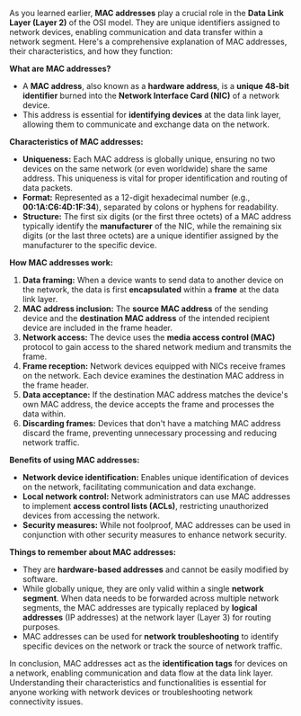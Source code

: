 As you learned earlier, **MAC addresses** play a crucial role in the **Data Link Layer (Layer 2)** of the OSI model. They are unique identifiers assigned to network devices, enabling communication and data transfer within a network segment. Here's a comprehensive explanation of MAC addresses, their characteristics, and how they function:

**What are MAC addresses?**

- A **MAC address**, also known as a **hardware address**, is a **unique 48-bit identifier** burned into the **Network Interface Card (NIC)** of a network device.
- This address is essential for **identifying devices** at the data link layer, allowing them to communicate and exchange data on the network.

**Characteristics of MAC addresses:**

- **Uniqueness:** Each MAC address is globally unique, ensuring no two devices on the same network (or even worldwide) share the same address. This uniqueness is vital for proper identification and routing of data packets.
- **Format:** Represented as a 12-digit hexadecimal number (e.g., **00:1A:C6:4D:1F:34**), separated by colons or hyphens for readability.
- **Structure:** The first six digits (or the first three octets) of a MAC address typically identify the **manufacturer** of the NIC, while the remaining six digits (or the last three octets) are a unique identifier assigned by the manufacturer to the specific device.

**How MAC addresses work:**

1. **Data framing:** When a device wants to send data to another device on the network, the data is first **encapsulated** within a **frame** at the data link layer.
2. **MAC address inclusion:** The **source MAC address** of the sending device and the **destination MAC address** of the intended recipient device are included in the frame header.
3. **Network access:** The device uses the **media access control (MAC)** protocol to gain access to the shared network medium and transmits the frame.
4. **Frame reception:** Network devices equipped with NICs receive frames on the network. Each device examines the destination MAC address in the frame header.
5. **Data acceptance:** If the destination MAC address matches the device's own MAC address, the device accepts the frame and processes the data within.
6. **Discarding frames:** Devices that don't have a matching MAC address discard the frame, preventing unnecessary processing and reducing network traffic.

**Benefits of using MAC addresses:**

- **Network device identification:** Enables unique identification of devices on the network, facilitating communication and data exchange.
- **Local network control:** Network administrators can use MAC addresses to implement **access control lists (ACLs)**, restricting unauthorized devices from accessing the network.
- **Security measures:** While not foolproof, MAC addresses can be used in conjunction with other security measures to enhance network security.

**Things to remember about MAC addresses:**

- They are **hardware-based addresses** and cannot be easily modified by software.
- While globally unique, they are only valid within a single **network segment**. When data needs to be forwarded across multiple network segments, the MAC addresses are typically replaced by **logical addresses** (IP addresses) at the network layer (Layer 3) for routing purposes.
- MAC addresses can be used for **network troubleshooting** to identify specific devices on the network or track the source of network traffic.

In conclusion, MAC addresses act as the **identification tags** for devices on a network, enabling communication and data flow at the data link layer. Understanding their characteristics and functionalities is essential for anyone working with network devices or troubleshooting network connectivity issues.